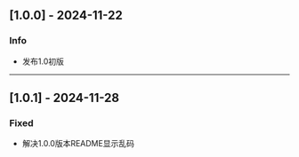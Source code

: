 ## [1.0.0] - 2024-11-22

### Info
- 发布1.0初版

---
## [1.0.1] - 2024-11-28

### Fixed
- 解决1.0.0版本README显示乱码
